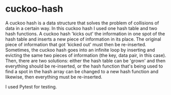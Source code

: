 # cuckoo-hash
A cuckoo hash is a data structure that solves the problem of collisions of data in a certain way. In this cuckoo hash I used one hash table and two hash functions. A cuckoo hash 'kicks out' the information in one spot of the hash table and inserts a new piece of information in its place. The original piece of information that got 'kicked out' must then be re-inserted.
Sometimes, the cuckoo hash goes into an infinite loop by inserting and evicting the same two pieces of information (the key, data pair, in this case). Then, there 
are two solutions: either the hash table can be 'grown' and then everything should be re-inserted, or the hash function that's being used to find a spot in the hash array can be changed to a new hash function and likewise, then everything must be re-inserted.

I used Pytest for testing.
